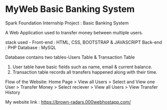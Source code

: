 # MyWeb Basic Banking System
Spark Foundation Internship Project : Basic Banking System

A Web Application used to transfer money between multiple users.

stack used - Front-end : HTML, CSS, BOOTSTRAP & JAVASCRIPT 
Back-end : PHP Database : MySQL

Database contains two tables-Users Table & Transaction Table

1. User table have basic fields such as name, email & current balance.
2. Transaction table records all transfers happened along with their time.

Flow of the Website: 
Home Page > View all Users > Select and View one User > Transfer Money > Select reciever > View all Users > View Transfer History

My website link : https://brown-radars.000webhostapp.com/
